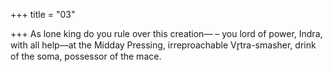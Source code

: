 +++
title = "03"

+++
As lone king do you rule over this creation—
– you lord of power, Indra, with all help—at the Midday Pressing,
irreproachable Vr̥tra-smasher, drink of the soma, possessor of
the mace.